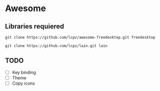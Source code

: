 # Awesome

## Libraries requiered

`git clone https://github.com/lcpz/awesome-freedesktop.git freedesktop`

`git clone https://github.com/lcpz/lain.git lain`

## TODO

- [ ] Key binding
- [ ] Theme
- [ ] Copy icons
